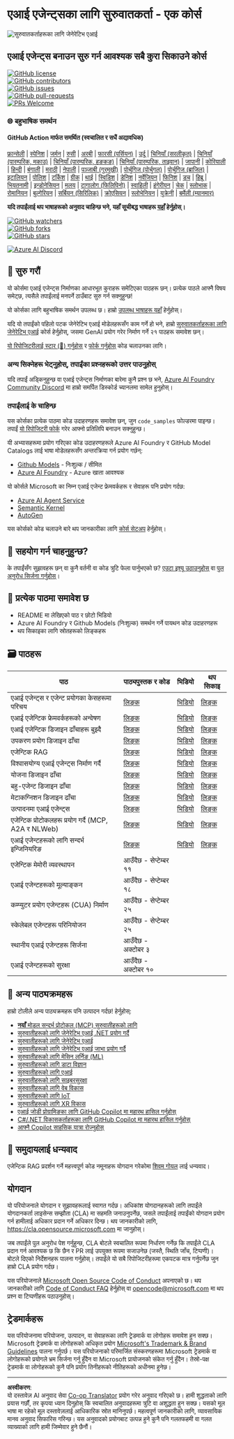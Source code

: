 <!--
CO_OP_TRANSLATOR_METADATA:
{
  "original_hash": "525a30a46e4451e243da0bb866d0f5f0",
  "translation_date": "2025-09-04T08:06:00+00:00",
  "source_file": "README.md",
  "language_code": "ne"
}
-->
# एआई एजेन्ट्सका लागि सुरुवातकर्ता - एक कोर्स

![सुरुवातकर्ताहरूका लागि जेनेरेटिभ एआई](../../translated_images/repo-thumbnailv2.06f4a48036fde647f6ba4eb19f5651babe59bb30e972748afb349e47725d7601.ne.png)

## एआई एजेन्ट्स बनाउन सुरु गर्न आवश्यक सबै कुरा सिकाउने कोर्स

[![GitHub license](https://img.shields.io/github/license/microsoft/ai-agents-for-beginners.svg)](https://github.com/microsoft/ai-agents-for-beginners/blob/master/LICENSE?WT.mc_id=academic-105485-koreyst)  
[![GitHub contributors](https://img.shields.io/github/contributors/microsoft/ai-agents-for-beginners.svg)](https://GitHub.com/microsoft/ai-agents-for-beginners/graphs/contributors/?WT.mc_id=academic-105485-koreyst)  
[![GitHub issues](https://img.shields.io/github/issues/microsoft/ai-agents-for-beginners.svg)](https://GitHub.com/microsoft/ai-agents-for-beginners/issues/?WT.mc_id=academic-105485-koreyst)  
[![GitHub pull-requests](https://img.shields.io/github/issues-pr/microsoft/ai-agents-for-beginners.svg)](https://GitHub.com/microsoft/ai-agents-for-beginners/pulls/?WT.mc_id=academic-105485-koreyst)  
[![PRs Welcome](https://img.shields.io/badge/PRs-welcome-brightgreen.svg?style=flat-square)](http://makeapullrequest.com?WT.mc_id=academic-105485-koreyst)

### 🌐 बहुभाषिक समर्थन

#### GitHub Action मार्फत समर्थित (स्वचालित र सधैं अद्यावधिक)

[फ्रान्सेली](../fr/README.md) | [स्पेनिश](../es/README.md) | [जर्मन](../de/README.md) | [रुसी](../ru/README.md) | [अरबी](../ar/README.md) | [फारसी (पर्सियन)](../fa/README.md) | [उर्दू](../ur/README.md) | [चिनियाँ (सरलीकृत)](../zh/README.md) | [चिनियाँ (पारम्परिक, मकाउ)](../mo/README.md) | [चिनियाँ (पारम्परिक, हङकङ)](../hk/README.md) | [चिनियाँ (पारम्परिक, ताइवान)](../tw/README.md) | [जापानी](../ja/README.md) | [कोरियाली](../ko/README.md) | [हिन्दी](../hi/README.md) | [बंगाली](../bn/README.md) | [मराठी](../mr/README.md) | [नेपाली](./README.md) | [पञ्जाबी (गुरमुखी)](../pa/README.md) | [पोर्चुगिज (पोर्चुगल)](../pt/README.md) | [पोर्चुगिज (ब्राजिल)](../br/README.md) | [इटालियन](../it/README.md) | [पोलिश](../pl/README.md) | [टर्किश](../tr/README.md) | [ग्रीक](../el/README.md) | [थाई](../th/README.md) | [स्विडिश](../sv/README.md) | [डेनिश](../da/README.md) | [नर्वेजियन](../no/README.md) | [फिनिश](../fi/README.md) | [डच](../nl/README.md) | [हिब्रू](../he/README.md) | [भियतनामी](../vi/README.md) | [इन्डोनेसियन](../id/README.md) | [मलय](../ms/README.md) | [टागालोग (फिलिपिनो)](../tl/README.md) | [स्वाहिली](../sw/README.md) | [हंगेरीयन](../hu/README.md) | [चेक](../cs/README.md) | [स्लोभाक](../sk/README.md) | [रोमानियन](../ro/README.md) | [बुल्गेरियन](../bg/README.md) | [सर्बियन (सिरिलिक)](../sr/README.md) | [क्रोएसियन](../hr/README.md) | [स्लोभेनियन](../sl/README.md) | [युक्रेनी](../uk/README.md) | [बर्मेली (म्यानमार)](../my/README.md)

**यदि तपाईंलाई थप भाषाहरूको अनुवाद चाहिन्छ भने, यहाँ सूचीबद्ध भाषाहरू [यहाँ](https://github.com/Azure/co-op-translator/blob/main/getting_started/supported-languages.md) हेर्नुहोस्।**

[![GitHub watchers](https://img.shields.io/github/watchers/microsoft/ai-agents-for-beginners.svg?style=social&label=Watch)](https://GitHub.com/microsoft/ai-agents-for-beginners/watchers/?WT.mc_id=academic-105485-koreyst)  
[![GitHub forks](https://img.shields.io/github/forks/microsoft/ai-agents-for-beginners.svg?style=social&label=Fork)](https://GitHub.com/microsoft/ai-agents-for-beginners/network/?WT.mc_id=academic-105485-koreyst)  
[![GitHub stars](https://img.shields.io/github/stars/microsoft/ai-agents-for-beginners.svg?style=social&label=Star)](https://GitHub.com/microsoft/ai-agents-for-beginners/stargazers/?WT.mc_id=academic-105485-koreyst)

[![Azure AI Discord](https://dcbadge.limes.pink/api/server/kzRShWzttr)](https://discord.gg/kzRShWzttr)

## 🌱 सुरु गरौं

यो कोर्समा एआई एजेन्ट्स निर्माणका आधारभूत कुराहरू समेटिएका पाठहरू छन्। प्रत्येक पाठले आफ्नै विषय समेट्छ, त्यसैले तपाईंलाई मनपर्ने ठाउँबाट सुरु गर्न सक्नुहुन्छ!

यो कोर्सका लागि बहुभाषिक समर्थन उपलब्ध छ। हाम्रो [उपलब्ध भाषाहरू यहाँ](../..) हेर्नुहोस्। 

यदि यो तपाईंको पहिलो पटक जेनेरेटिभ एआई मोडेलहरूसँग काम गर्ने हो भने, हाम्रो [सुरुवातकर्ताहरूका लागि जेनेरेटिभ एआई](https://aka.ms/genai-beginners) कोर्स हेर्नुहोस्, जसमा GenAI प्रयोग गरेर निर्माण गर्ने २१ पाठहरू समावेश छन्।

[यो रिपोजिटरीलाई स्टार (🌟) गर्नुहोस्](https://docs.github.com/en/get-started/exploring-projects-on-github/saving-repositories-with-stars?WT.mc_id=academic-105485-koreyst) र [फोर्क गर्नुहोस्](https://github.com/microsoft/ai-agents-for-beginners/fork) कोड चलाउनका लागि।

### अन्य सिक्नेहरू भेट्नुहोस्, तपाईंका प्रश्नहरूको उत्तर पाउनुहोस्

यदि तपाईं अड्किनुहुन्छ वा एआई एजेन्ट्स निर्माणका बारेमा कुनै प्रश्न छ भने, [Azure AI Foundry Community Discord](https://aka.ms/ai-agents/discord) मा हाम्रो समर्पित डिस्कोर्ड च्यानलमा सामेल हुनुहोस्।

### तपाईंलाई के चाहिन्छ

यस कोर्सका प्रत्येक पाठमा कोड उदाहरणहरू समावेश छन्, जुन `code_samples` फोल्डरमा पाइन्छ। तपाईं [यो रिपोजिटरी फोर्क](https://github.com/microsoft/ai-agents-for-beginners/fork) गरेर आफ्नो प्रतिलिपि बनाउन सक्नुहुन्छ।  

यी अभ्यासहरूमा प्रयोग गरिएका कोड उदाहरणहरूले Azure AI Foundry र GitHub Model Catalogs लाई भाषा मोडेलहरूसँग अन्तरक्रिया गर्न प्रयोग गर्छन्:

- [Github Models](https://aka.ms/ai-agents-beginners/github-models) - निःशुल्क / सीमित
- [Azure AI Foundry](https://aka.ms/ai-agents-beginners/ai-foundry) - Azure खाता आवश्यक

यो कोर्सले Microsoft का निम्न एआई एजेन्ट फ्रेमवर्कहरू र सेवाहरू पनि प्रयोग गर्दछ:

- [Azure AI Agent Service](https://aka.ms/ai-agents-beginners/ai-agent-service)  
- [Semantic Kernel](https://aka.ms/ai-agents-beginners/semantic-kernel)  
- [AutoGen](https://aka.ms/ai-agents/autogen)  

यस कोर्सको कोड चलाउने बारे थप जानकारीका लागि [कोर्स सेटअप](./00-course-setup/README.md) हेर्नुहोस्।

## 🙏 सहयोग गर्न चाहनुहुन्छ?

के तपाईंसँग सुझावहरू छन् वा कुनै वर्तनी वा कोड त्रुटि फेला पार्नुभएको छ? [एउटा इश्यू उठाउनुहोस्](https://github.com/microsoft/ai-agents-for-beginners/issues?WT.mc_id=academic-105485-koreyst) वा [पुल अनुरोध सिर्जना गर्नुहोस्](https://github.com/microsoft/ai-agents-for-beginners/pulls?WT.mc_id=academic-105485-koreyst)।

## 📂 प्रत्येक पाठमा समावेश छ

- README मा लेखिएको पाठ र छोटो भिडियो
- Azure AI Foundry र Github Models (निःशुल्क) समर्थन गर्ने पायथन कोड उदाहरणहरू
- थप सिकाइका लागि स्रोतहरूको लिङ्कहरू

## 🗃️ पाठहरू

| **पाठ**                                     | **पाठ्यपुस्तक र कोड**                             | **भिडियो**                                                  | **थप सिकाइ**                                                                          |
|---------------------------------------------|---------------------------------------------------|-------------------------------------------------------------|---------------------------------------------------------------------------------------|
| एआई एजेन्ट्स र एजेन्ट प्रयोगका केसहरूमा परिचय | [लिङ्क](./01-intro-to-ai-agents/README.md)        | [भिडियो](https://youtu.be/3zgm60bXmQk?si=z8QygFvYQv-9WtO1)  | [लिङ्क](https://aka.ms/ai-agents-beginners/collection?WT.mc_id=academic-105485-koreyst) |
| एआई एजेन्टिक फ्रेमवर्कहरूको अन्वेषण          | [लिङ्क](./02-explore-agentic-frameworks/README.md)| [भिडियो](https://youtu.be/ODwF-EZo_O8?si=Vawth4hzVaHv-u0H)  | [लिङ्क](https://aka.ms/ai-agents-beginners/collection?WT.mc_id=academic-105485-koreyst) |
| एआई एजेन्टिक डिजाइन ढाँचाहरू बुझ्दै          | [लिङ्क](./03-agentic-design-patterns/README.md)   | [भिडियो](https://youtu.be/m9lM8qqoOEA?si=BIzHwzstTPL8o9GF)  | [लिङ्क](https://aka.ms/ai-agents-beginners/collection?WT.mc_id=academic-105485-koreyst) |
| उपकरण प्रयोग डिजाइन ढाँचा                   | [लिङ्क](./04-tool-use/README.md)                  | [भिडियो](https://youtu.be/vieRiPRx-gI?si=2z6O2Xu2cu_Jz46N)  | [लिङ्क](https://aka.ms/ai-agents-beginners/collection?WT.mc_id=academic-105485-koreyst) |
| एजेन्टिक RAG                                | [लिङ्क](./05-agentic-rag/README.md)               | [भिडियो](https://youtu.be/WcjAARvdL7I?si=gKPWsQpKiIlDH9A3)  | [लिङ्क](https://aka.ms/ai-agents-beginners/collection?WT.mc_id=academic-105485-koreyst) |
| विश्वासयोग्य एआई एजेन्ट्स निर्माण गर्दै       | [लिङ्क](./06-building-trustworthy-agents/README.md)| [भिडियो](https://youtu.be/iZKkMEGBCUQ?si=jZjpiMnGFOE9L8OK)  | [लिङ्क](https://aka.ms/ai-agents-beginners/collection?WT.mc_id=academic-105485-koreyst) |
| योजना डिजाइन ढाँचा                          | [लिङ्क](./07-planning-design/README.md)           | [भिडियो](https://youtu.be/kPfJ2BrBCMY?si=6SC_iv_E5-mzucnC)  | [लिङ्क](https://aka.ms/ai-agents-beginners/collection?WT.mc_id=academic-105485-koreyst) |
| बहु-एजेन्ट डिजाइन ढाँचा                     | [लिङ्क](./08-multi-agent/README.md)               | [भिडियो](https://youtu.be/V6HpE9hZEx0?si=rMgDhEu7wXo2uo6g)  | [लिङ्क](https://aka.ms/ai-agents-beginners/collection?WT.mc_id=academic-105485-koreyst) |
| मेटाकग्निशन डिजाइन ढाँचा                   | [लिङ्क](./09-metacognition/README.md)             | [भिडियो](https://youtu.be/His9R6gw6Ec?si=8gck6vvdSNCt6OcF)  | [लिङ्क](https://aka.ms/ai-agents-beginners/collection?WT.mc_id=academic-105485-koreyst) |
| उत्पादनमा एआई एजेन्ट्स                      | [लिङ्क](./10-ai-agents-production/README.md)      | [भिडियो](https://youtu.be/l4TP6IyJxmQ?si=31dnhexRo6yLRJDl)  | [लिङ्क](https://aka.ms/ai-agents-beginners/collection?WT.mc_id=academic-105485-koreyst) |
| एजेन्टिक प्रोटोकलहरू प्रयोग गर्दै (MCP, A2A र NLWeb) | [लिङ्क](./11-agentic-protocols/README.md)         | [भिडियो](https://youtu.be/X-Dh9R3Opn8)                      | [लिङ्क](https://aka.ms/ai-agents-beginners/collection?WT.mc_id=academic-105485-koreyst) |
| एआई एजेन्टहरूको लागि सन्दर्भ इन्जिनियरिङ            | [लिङ्क](./12-context-engineering/README.md)         | [भिडियो](https://youtu.be/F5zqRV7gEag)                                 | [लिङ्क](https://aka.ms/ai-agents-beginners/collection?WT.mc_id=academic-105485-koreyst) |
| एजेन्टिक मेमोरी व्यवस्थापन                      | आउँदैछ - सेप्टेम्बर ११                              |                                                            |                                                                                        |
| एआई एजेन्टहरूको मूल्याङ्कन                         | आउँदैछ - सेप्टेम्बर १८                              |                                                            |                                                                                        |
| कम्प्युटर प्रयोग एजेन्टहरू (CUA) निर्माण           | आउँदैछ - सेप्टेम्बर २५                              |                                                            |                                                                                        |
| स्केलेबल एजेन्टहरू परिनियोजन                    | आउँदैछ - सेप्टेम्बर २५                              |                                                            |                                                                                        |
| स्थानीय एआई एजेन्टहरू सिर्जना                     | आउँदैछ - अक्टोबर ३                                  |                                                            |                                                                                        |
| एआई एजेन्टहरूको सुरक्षा                           | आउँदैछ - अक्टोबर १०                                 |                                                            |                                                                                        |

## 🎒 अन्य पाठ्यक्रमहरू

हाम्रो टोलीले अन्य पाठ्यक्रमहरू पनि उत्पादन गर्दछ! हेर्नुहोस्:

- [**नयाँ** मोडल सन्दर्भ प्रोटोकल (MCP) सुरुवातीहरूको लागि](https://github.com/microsoft/mcp-for-beginners?WT.mc_id=academic-105485-koreyst)
- [सुरुवातीहरूको लागि जेनेरेटिभ एआई .NET प्रयोग गर्दै](https://github.com/microsoft/Generative-AI-for-beginners-dotnet?WT.mc_id=academic-105485-koreyst)
- [सुरुवातीहरूको लागि जेनेरेटिभ एआई](https://github.com/microsoft/generative-ai-for-beginners?WT.mc_id=academic-105485-koreyst)
- [सुरुवातीहरूको लागि जेनेरेटिभ एआई जाभा प्रयोग गर्दै](https://github.com/microsoft/generative-ai-for-beginners-java?WT.mc_id=academic-105485-koreyst)
- [सुरुवातीहरूको लागि मेसिन लर्निङ (ML)](https://aka.ms/ml-beginners?WT.mc_id=academic-105485-koreyst)
- [सुरुवातीहरूको लागि डाटा विज्ञान](https://aka.ms/datascience-beginners?WT.mc_id=academic-105485-koreyst)
- [सुरुवातीहरूको लागि एआई](https://aka.ms/ai-beginners?WT.mc_id=academic-105485-koreyst)
- [सुरुवातीहरूको लागि साइबरसुरक्षा](https://github.com/microsoft/Security-101??WT.mc_id=academic-96948-sayoung)
- [सुरुवातीहरूको लागि वेब विकास](https://aka.ms/webdev-beginners?WT.mc_id=academic-105485-koreyst)
- [सुरुवातीहरूको लागि IoT](https://aka.ms/iot-beginners?WT.mc_id=academic-105485-koreyst)
- [सुरुवातीहरूको लागि XR विकास](https://github.com/microsoft/xr-development-for-beginners?WT.mc_id=academic-105485-koreyst)
- [एआई जोडी प्रोग्रामिङका लागि GitHub Copilot मा महारथ हासिल गर्नुहोस्](https://aka.ms/GitHubCopilotAI?WT.mc_id=academic-105485-koreyst)
- [C#/.NET विकासकर्ताहरूका लागि GitHub Copilot मा महारथ हासिल गर्नुहोस्](https://github.com/microsoft/mastering-github-copilot-for-dotnet-csharp-developers?WT.mc_id=academic-105485-koreyst)
- [आफ्नै Copilot साहसिक यात्रा रोज्नुहोस्](https://github.com/microsoft/CopilotAdventures?WT.mc_id=academic-105485-koreyst)

## 🌟 समुदायलाई धन्यवाद

एजेन्टिक RAG प्रदर्शन गर्ने महत्त्वपूर्ण कोड नमूनाहरू योगदान गरेकोमा [शिवम गोयल](https://www.linkedin.com/in/shivam2003/) लाई धन्यवाद। 

## योगदान

यो परियोजनाले योगदान र सुझावहरूलाई स्वागत गर्दछ। अधिकांश योगदानहरूको लागि तपाईंले योगदानकर्ता लाइसेन्स सम्झौता (CLA) मा सहमति जनाउनुपर्नेछ, जसले तपाईंलाई तपाईंको योगदान प्रयोग गर्न हामीलाई अधिकार प्रदान गर्ने अधिकार दिन्छ। थप जानकारीको लागि, <https://cla.opensource.microsoft.com> मा जानुहोस्।

जब तपाईंले पुल अनुरोध पेश गर्नुहुन्छ, CLA बोटले स्वचालित रूपमा निर्धारण गर्नेछ कि तपाईंले CLA प्रदान गर्न आवश्यक छ कि छैन र PR लाई उपयुक्त रूपमा सजाउनेछ (जस्तै, स्थिति जाँच, टिप्पणी)। बोटले दिएको निर्देशनहरू पालना गर्नुहोस्। तपाईंले यो सबै रिपोजिटरीहरूमा एकपटक मात्र गर्नुपर्नेछ जुन हाम्रो CLA प्रयोग गर्दछ।

यस परियोजनाले [Microsoft Open Source Code of Conduct](https://opensource.microsoft.com/codeofconduct/) अपनाएको छ। 
थप जानकारीको लागि [Code of Conduct FAQ](https://opensource.microsoft.com/codeofconduct/faq/) हेर्नुहोस् वा [opencode@microsoft.com](mailto:opencode@microsoft.com) मा थप प्रश्न वा टिप्पणीहरू पठाउनुहोस्।

## ट्रेडमार्कहरू

यस परियोजनामा परियोजना, उत्पादन, वा सेवाहरूका लागि ट्रेडमार्क वा लोगोहरू समावेश हुन सक्छ। Microsoft ट्रेडमार्क वा लोगोहरूको अधिकृत प्रयोग [Microsoft's Trademark & Brand Guidelines](https://www.microsoft.com/legal/intellectualproperty/trademarks/usage/general) पालना गर्नुपर्छ। 
यस परियोजनाको परिमार्जित संस्करणहरूमा Microsoft ट्रेडमार्क वा लोगोहरूको प्रयोगले भ्रम सिर्जना गर्नु हुँदैन वा Microsoft प्रायोजनको संकेत गर्नु हुँदैन। तेस्रो-पक्ष ट्रेडमार्क वा लोगोहरूको कुनै पनि प्रयोग तिनीहरूको नीतिहरूको अधीनमा हुनेछ।

---

**अस्वीकरण**:  
यो दस्तावेज़ AI अनुवाद सेवा [Co-op Translator](https://github.com/Azure/co-op-translator) प्रयोग गरेर अनुवाद गरिएको छ। हामी शुद्धताको लागि प्रयास गर्छौं, तर कृपया ध्यान दिनुहोस् कि स्वचालित अनुवादहरूमा त्रुटि वा अशुद्धता हुन सक्छ। यसको मूल भाषा मा रहेको मूल दस्तावेज़लाई आधिकारिक स्रोत मानिनुपर्छ। महत्वपूर्ण जानकारीको लागि, व्यावसायिक मानव अनुवाद सिफारिस गरिन्छ। यस अनुवादको प्रयोगबाट उत्पन्न हुने कुनै पनि गलतफहमी वा गलत व्याख्याको लागि हामी जिम्मेवार हुने छैनौं।